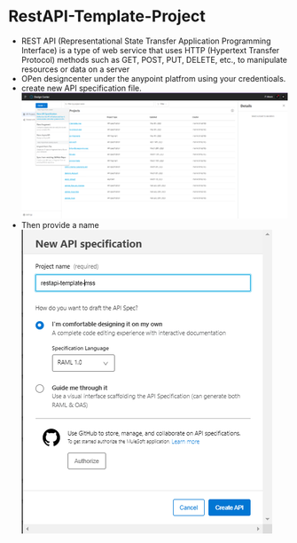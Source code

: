 # RestAPI-Template-Project
- REST API (Representational State Transfer Application Programming Interface) is a type of web service that uses HTTP (Hypertext Transfer Protocol) methods such as GET,   POST, PUT, DELETE, etc., to manipulate resources or data on a server
- OPen designcenter under the anypoint platfrom using your credentioals.
- create new API specification file.
![](https://github.com/manikrishna7265/RestAPI-Template-Project/blob/main/1.png)
- Then provide a name 
![](https://github.com/manikrishna7265/RestAPI-Template-Project/blob/main/2.png)


